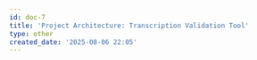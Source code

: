 ```yaml
---
id: doc-7
title: 'Project Architecture: Transcription Validation Tool'
type: other
created_date: '2025-08-06 22:05'
---
```


